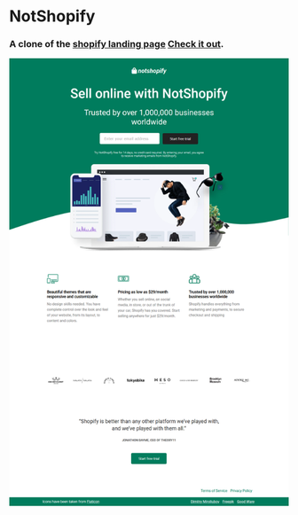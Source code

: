 # NotShopify
### A clone of the [shopify landing page](https://www.shopify.com/free-trial)  [Check it out](https://electromorphous.github.io/NotShopify/).
[![](Images/Screenshot.png)](https://electromorphous.github.io/NotShopify/)
